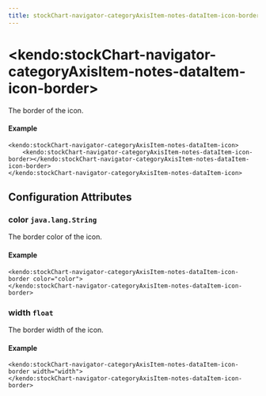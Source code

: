 ```yaml
---
title: stockChart-navigator-categoryAxisItem-notes-dataItem-icon-border
---
```


# \<kendo:stockChart-navigator-categoryAxisItem-notes-dataItem-icon-border\>

The border of the icon.

#### Example
    <kendo:stockChart-navigator-categoryAxisItem-notes-dataItem-icon>
        <kendo:stockChart-navigator-categoryAxisItem-notes-dataItem-icon-border></kendo:stockChart-navigator-categoryAxisItem-notes-dataItem-icon-border>
    </kendo:stockChart-navigator-categoryAxisItem-notes-dataItem-icon>

## Configuration Attributes

### color `java.lang.String`

The border color of the icon.

#### Example
    <kendo:stockChart-navigator-categoryAxisItem-notes-dataItem-icon-border color="color">
    </kendo:stockChart-navigator-categoryAxisItem-notes-dataItem-icon-border>

### width `float`

The border width of the icon.

#### Example
    <kendo:stockChart-navigator-categoryAxisItem-notes-dataItem-icon-border width="width">
    </kendo:stockChart-navigator-categoryAxisItem-notes-dataItem-icon-border>

